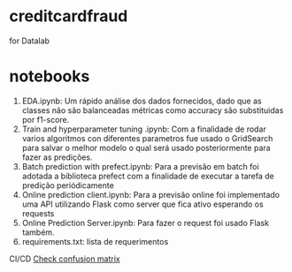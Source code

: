 # creditcardfraud
for Datalab
# notebooks

1. EDA.ipynb: Um rápido análise dos dados fornecidos, dado que as classes não são balanceadas métricas como accuracy são substituidas por f1-score.
2. Train and hyperparameter tuning .ipynb: Com a finalidade de rodar varios algoritmos con diferentes parametros fue usado o GridSearch para salvar o melhor modelo o qual será usado posteriormente para fazer as predições.
3. Batch prediction with prefect.ipynb: Para a previsão em batch foi adotada a biblioteca prefect com a finalidade de executar a tarefa de predição periódicamente
4. Online prediction client.ipynb: Para a previsão online foi implementado uma API utilizando Flask como server que fica ativo esperando os requests
5. Online Prediction Server.ipynb: Para fazer o request foi usado Flask também.
6. requirements.txt: lista de requerimentos

CI/CD [Check confusion matrix](https://github.com/epcervantes7/creditcardfraud/pull/3)
